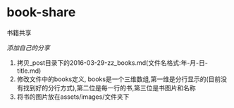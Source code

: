 # book-share
书籍共享

*添加自己的分享*

1. 拷贝_post目录下的2016-03-29-zz_books.md(文件名格式:年-月-日-title.md)
2. 修改文件中的books定义, books是一个三维数组,第一维是分行显示的(目前没有找到好的分行方式),第二位是每一行的书,第三位是书图片和名称
3. 将书的图片放在assets/images/文件夹下
